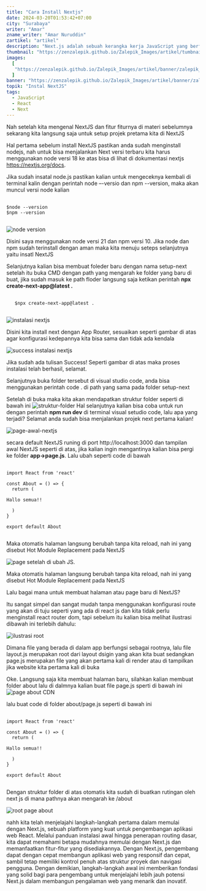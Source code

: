 ```yaml
---
title: "Cara Install Nextjs"
date: 2024-03-20T01:53:42+07:00
city: "Surabaya"
writer: "Amar"
zname_writer: "Amar Nuruddin"
zartikel: "artikel"
description: "Next.js adalah sebuah kerangka kerja JavaScript yang berfokus pada pengalaman pengembangan yang intuitif dan pengoptimalan kinerja. Dengan dukungan penuh untuk React, Next.js menyediakan solusi lengkap untuk membangun aplikasi web"
thumbnail: "https://zenzalepik.github.io/Zalepik_Images/artikel/tumbnail/zalepik_thumbnail_pengkondisian%20di%20javascript.png"
images:
  [
   "https://zenzalepik.github.io/Zalepik_Images/artikel/banner/zalepik_banner_pengkondisian%20di%20javascript.png",
  ]
banner: "https://zenzalepik.github.io/Zalepik_Images/artikel/banner/zalepik_banner_pengkondisian%20di%20javascript.png"
topik: "Instal NextJS"
tags:
  - JavaScript
  - React
  - Next
---
```


Nah setelah kita mengenal NextJS dan fitur fiturnya di materi sebelumnya sekarang kita langsung saja untuk setup projek pretama kita di NextJS

<div class="zbarisbaru"></div>

Hal pertama sebelum install NextJS pastikan anda sudah menginstall nodejs, nah untuk bisa menjalankan Next versi terbaru kita harus menggunakan node versi 18 ke atas bisa di lihat di dokumentasi nextjs https://nextjs.org/docs. 

<div class="zbarisbaru"></div>

Jika sudah insatal node.js pastikan kalian untuk mengeceknya kembali di terminal kalin dengan perintah node –-versio dan npm --version, maka akan muncul versi node kalian

<pre class="language-javascript">
  <code class="language-javascript">
$node --version
$npm --version
  </code>
</pre>


<img class="" src="https://github.com/zenzalepik/Zalepik_Images/blob/amar-2024/artikel/terminal-version-ndoe.png?raw=true" alt="node version">

Disini saya menggunakan node versi 21 dan npm versi 10. Jika node dan npm sudah terinstall dengan aman maka kita menuju seteps selanjutnya yaitu insatl NextJS

<div class="zbarisbaru"></div>

Selanjutnya kalian bisa membuat foleder baru dengan nama setup-next setelah itu buka CMD dengan path yang mengarah ke folder yang baru di buat, jika sudah masuk ke path floder langsung saja ketikan perintah <strong>npx create-next-app@latest .</strong>

<pre class="language-javascript">
  <code class="language-javascript">
   $npx create-next-app@latest .
   </code>
</pre>

<div class="zbarisbaru"></div>

<img class="" src="https://github.com/zenzalepik/Zalepik_Images/blob/amar-2024/artikel/install-nextjs.png?raw=true" alt="instalasi nextjs">

Disini kita install next dengan App Router, sesuaikan seperti gambar di atas agar konfigurasi kedepannya kita bisa sama dan tidak ada kendala

<img class="" src="https://github.com/zenzalepik/Zalepik_Images/blob/amar-2024/artikel/install-success-nextjs.png?raw=true" alt="success instalasi nextjs">

Jika sudah ada tulisan Success! Seperti gambar di atas maka proses instalasi telah berhasil, selamat.

<div class="zbarisbaru"></div>

Selanjutnya buka folder tersebut di visual studio code, anda bisa menggunakan perintah code . di path yang sama pada folder setup-next

<div class="zbarisbaru"></div>

Setelah di buka maka kita akan mendapatkan struktur folder seperti di bawah ini
<img class="" src="https://github.com/zenzalepik/Zalepik_Images/blob/amar-2024/artikel/struktur-folder-nextjs.png?raw=true" alt="struktur-folder">
Hal selanjutnya kalian bisa coba untuk run dengan perintah <strong>npm run dev</strong> di terminal visual setudio code, lalu apa yang terjadi? Selamat anda sudah bisa menjalankan projek next pertama kalian!

<div class="zbarisbaru"></div>

<img class="" src="https://github.com/zenzalepik/Zalepik_Images/blob/amar-2024/artikel/page-pertama-nextjs.png?raw=true" alt="page-awal-nextjs">

secara default NextJS runing di port http://localhost:3000 dan tampilan awal NextJS seperti di atas, jika kalian ingin mengantinya kalian bisa pergi ke folder <strong>app->page.js</strong>. Lalu ubah seperti code di bawah

<pre class="language-javascript">
  <code class="language-javascript">
import React from 'react'

const About = () => {
  return (
    <div>Hallo semua!!</div>
  )
}

export default About
  </code>
</pre>

Maka otomatis halaman langsung berubah tanpa kita reload, nah ini yang disebut Hot Module Replacement pada NextJS

<div class="zbarisbaru"></div>


<img class="" src="https://github.com/zenzalepik/Zalepik_Images/blob/amar-2024/artikel/page-setelah-diubah.png?raw=true" alt="page setelah di ubah JS.">

Maka otomatis halaman langsung berubah tanpa kita reload, nah ini yang disebut Hot Module 
Replacement pada NextJS

<div class="zbarisbaru"></div>

Lalu bagai mana untuk membuat halaman atau page baru di NextJS?

<div class="zbarisbaru"></div>

Itu sangat simpel dan sangat mudah tanpa menggunakan konfigurasi route yang akan di tuju seperti 
yang ada di react js dan kita tidak perlu menginstall react router dom, tapi sebelum itu kalian bisa 
melihat ilustrasi dibawah ini terlebih dahulu:

<img class="" src="https://github.com/zenzalepik/Zalepik_Images/blob/amar-2024/artikel/ilustrasi-root.png?raw=true" alt="ilustrasi root">

Dimana file yang berada di dalam app berfungsi sebagai rootnya, lalu file layout.js merupakan root 
dari layout dsigin yang akan kita buat sedangkan page.js merupakan file yang akan pertama kali di render atau di tampilkan jika website kita pertama kali di buka

<div class="zbarisbaru"></div>

Oke. Langsung saja kita membuat halaman baru, silahkan kalian membuat folder about lalu di dalmnya kalian buat file page.js sperti di bawah ini
<img calss="" src="https://github.com/zenzalepik/Zalepik_Images/blob/amar-2024/artikel/membuat-page-dinextjs.png?raw=true" alt="page about CDN">

<div class="zbarisbaru"></div>

lalu buat code di folder about/page.js seperti di bawah ini
<pre class="language-javascript">
  <code class="language-javascript">
import React from 'react'

const About = () => {
  return (
    <div>Hallo semua!!</div>
  )
}

export default About
  </code>
</pre>

Dengan struktur folder di atas otomatis kita sudah di buatkan rutingan oleh next js di mana pathnya akan mengarah ke /about

<img class="" src="https://github.com/zenzalepik/Zalepik_Images/blob/amar-2024/artikel/root-about.png?raw=true" alt="root page about">

<div class="zbarisbaru"></div>

 nahh kita telah menjelajahi langkah-langkah pertama dalam memulai dengan Next.js, sebuah platform yang kuat untuk pengembangan aplikasi web React. Melalui panduan instalasi awal hingga penerapan routing dasar, kita dapat memahami betapa mudahnya memulai dengan Next.js dan memanfaatkan fitur-fitur yang disediakannya. Dengan Next.js, pengembang dapat dengan cepat membangun aplikasi web yang responsif dan cepat, sambil tetap memiliki kontrol penuh atas struktur proyek dan navigasi pengguna. Dengan demikian, langkah-langkah awal ini memberikan fondasi yang solid bagi para pengembang untuk menjelajahi lebih jauh potensi Next.js dalam membangun pengalaman web yang menarik dan inovatif.